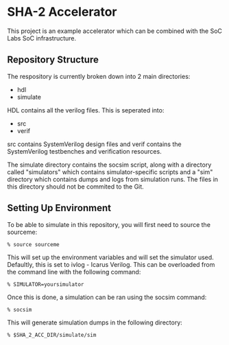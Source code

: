 # SHA-2 Accelerator

This project is an example accelerator which can be combined with the SoC Labs SoC infrastructure. 

## Repository Structure
The respository is currently broken down into 2 main directories:
- hdl
- simulate

HDL contains all the verilog files. This is seperated into:
- src
- verif

src contains SystemVerilog design files and verif contains the SystemVerilog testbenches and verification resources.

The simulate directory contains the socsim script, along with a directory called "simulators" which contains simulator-specific scripts and a "sim" directory which contains dumps and logs from simulation runs. The files in this directory should not be commited to the Git.
## Setting Up Environment
To be able to simulate in this repository, you will first need to source the sourceme:
```
% source sourceme
```
This will set up the environment variables and will set the simulator used. Defaultly, this is set to ivlog - Icarus Verilog. This can be overloaded from the command line with the following command:
```
% SIMULATOR=yoursimulator
```

Once this is done, a simulation can be ran using the socsim command:
```
% socsim
```
This will generate simulation dumps in the following directory:
```
% $SHA_2_ACC_DIR/simulate/sim
```